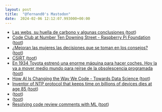 ```yaml
---
layout: post
title:  "@fernand0's Mastodon"
date:  2024-02-06 12:12:07.993000+00:00
---
```

*  [Las webs, su huella de carbono y algunas conclusiones ](https://thecheis.com/2024/01/28/webs-huella-carbono-conclusiones) ([toot](https://mastodon.social/@fernand0/111884470058467835))
*  [Code Club at Number Ten Downing Street - Raspberry Pi Foundation ](https://www.raspberrypi.org/blog/code-club-number-ten-downing-street) ([toot](https://mastodon.social/@fernand0/111884385960932312))
*  [¿Mejoran las mujeres las decisiones que se toman en los consejos? ](https://cumpetere.blogspot.com/2024/01/mejoran-las-mujeres-las-decisiones-que.htm) ([toot](https://mastodon.social/@fernand0/111884263586962260))
*  [CSIRT ](https://csirt.gob.cl/recomendaciones/manual-implementacion-spf-dkim-y-dmarc) ([toot](https://mastodon.social/@fernand0/111884154826883287))
*  [En 1934 Toyota estrenó una enorme máquina para hacer coches. Hoy la va a mover medio mundo para reírse de la obsolescencia programada ](https://www.motorpasion.com/toyota/1934-toyota-estreno-enorme-maquina-para-hacer-coches-hoy-va-a-mover-medio-mundo-para-reirse-obsolescencia-programad) ([toot](https://mastodon.social/@fernand0/111883996155217653))
*  [How AI Is Changing the Way We Code - Towards Data Science ](https://towardsdatascience.com/how-ai-is-changing-the-way-we-code-36ff30262e6) ([toot](https://mastodon.social/@fernand0/111882255229965928))
*  [Inventor of NTP protocol that keeps time on billions of devices dies at age 85 ](https://arstechnica.com/gadgets/2024/01/inventor-of-ntp-protocol-that-keeps-time-on-billions-of-devices-dies-at-age-85) ([toot](https://mastodon.social/@fernand0/111882244261975066))
*  [ ](https://mastodon.social/users/fernand0/statuses/111880614733448421/activity) ([toot](https://mastodon.social/users/fernand0/statuses/111880614733448421/activity))
*  [ ](https://mastodon.social/@runjaj) ([toot](https://mastodon.social/@fernand0/111880614586048228))
*  [Resolving code review comments with ML ](https://blog.research.google/2023/05/resolving-code-review-comments-with-ml.htm) ([toot](https://mastodon.social/@fernand0/111880378893513337))
